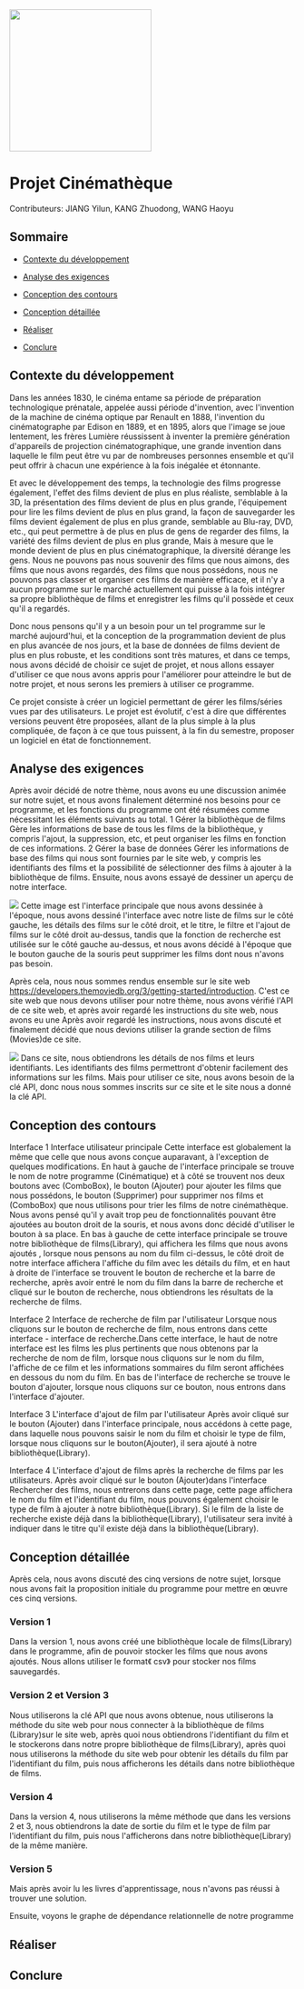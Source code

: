 <img src="https://raw.githubusercontent.com/Marshellson/Cinematheque/012237b44f73f83f6dd1a0b8080fd51150b10f6d/rapport_image/15232.svg" width="250px" />

# Projet Cinémathèque

Contributeurs: JIANG Yilun, KANG Zhuodong, WANG Haoyu

## Sommaire

* [Contexte du développement](#Contexte_du_développement)


* [Analyse des exigences](#Analyse_des_exigences)


* [Conception des contours](#Conception_des_contours)


* [Conception détaillée](#Conception_détaillée)


* [Réaliser](#Réaliser)


* [Conclure](#Conclure)

## Contexte du développement

Dans les années 1830, le cinéma entame sa période de préparation technologique prénatale, appelée aussi période
d'invention, avec l'invention de la machine de cinéma optique par Renault en 1888, l'invention du cinématographe par
Edison en 1889, et en 1895, alors que l'image se joue lentement, les frères Lumière réussissent à inventer la première
génération d'appareils de projection cinématographique, une grande invention dans laquelle le film peut être vu par de
nombreuses personnes ensemble et qu'il peut offrir à chacun une expérience à la fois inégalée et étonnante.

Et avec le développement des temps, la technologie des films progresse également, l'effet des films devient de plus en
plus réaliste, semblable à la 3D, la présentation des films devient de plus en plus grande, l'équipement pour lire les
films devient de plus en plus grand, la façon de sauvegarder les films devient également de plus en plus grande,
semblable au Blu-ray, DVD, etc., qui peut permettre à de plus en plus de gens de regarder des films, la variété des
films devient de plus en plus grande, Mais à mesure que le monde devient de plus en plus cinématographique, la diversité
dérange les gens. Nous ne pouvons pas nous souvenir des films que nous aimons, des films que nous avons regardés, des
films que nous possédons, nous ne pouvons pas classer et organiser ces films de manière efficace, et il n'y a aucun
programme sur le marché actuellement qui puisse à la fois intégrer sa propre bibliothèque de films et enregistrer les
films qu'il possède et ceux qu'il a regardés.

Donc nous pensons qu'il y a un besoin pour un tel programme sur le marché aujourd'hui, et la conception de la
programmation devient de plus en plus avancée de nos jours, et la base de données de films devient de plus en plus
robuste, et les conditions sont très matures, et dans ce temps, nous avons décidé de choisir ce sujet de projet, et nous
allons essayer d'utiliser ce que nous avons appris pour l'améliorer pour atteindre le but de notre projet, et nous
serons les premiers à utiliser ce programme.

Ce projet consiste à créer un logiciel permettant de gérer les films/séries vues par des utilisateurs. Le projet est
évolutif, c'est à dire que différentes versions peuvent être proposées, allant de la plus simple à la plus compliquée,
de façon à ce que tous puissent, à la fin du semestre, proposer un logiciel en état de fonctionnement.

## Analyse des exigences

Après avoir décidé de notre thème, nous avons eu une discussion animée sur notre sujet, et nous avons finalement
déterminé nos besoins pour ce programme, et les fonctions du programme ont été résumées comme nécessitant les éléments
suivants au total. 1 Gérer la bibliothèque de films Gère les informations de base de tous les films de la bibliothèque,
y compris l'ajout, la suppression, etc, et peut organiser les films en fonction de ces informations. 2 Gérer la base de
données Gérer les informations de base des films qui nous sont fournies par le site web, y compris les identifiants des
films et la possibilité de sélectionner des films à ajouter à la bibliothèque de films. Ensuite, nous avons essayé de
dessiner un aperçu de notre interface.



<img src="https://github.com/Marshellson/Cinematheque/blob/main/rapport_image/image0.jpg?raw=true" />
Cette image est l'interface principale que nous avons dessinée à l'époque, nous avons dessiné l'interface avec notre liste de films sur le côté gauche, les détails des films sur le côté droit, et le titre, le filtre et l'ajout de films sur le côté droit au-dessus, tandis que la fonction de recherche est utilisée sur le côté gauche au-dessus, et nous avons décidé à l'époque que le bouton gauche de la souris peut supprimer les films dont nous n'avons pas besoin.






Après cela, nous nous sommes rendus ensemble sur le site
web https://developers.themoviedb.org/3/getting-started/introduction. C'est ce site web que nous devons utiliser pour
notre thème, nous avons vérifié l'API de ce site web, et après avoir regardé les instructions du site web, nous avons eu
une Après avoir regardé les instructions, nous avons discuté et finalement décidé que nous devions utiliser la grande
section de films (Movies)de ce site.



<img src="https://github.com/Marshellson/Cinematheque/blob/main/rapport_image/IMG_0417.jpg?raw=true" />
Dans ce site, nous obtiendrons les détails de nos films et leurs identifiants. Les identifiants des films permettront d'obtenir facilement des informations sur les films. Mais pour utiliser ce site, nous avons besoin de la clé API, donc nous nous sommes inscrits sur ce site et le site nous a donné la clé API.

## Conception des contours

Interface 1 Interface utilisateur principale Cette interface est globalement la même que celle que nous avons conçue
auparavant, à l'exception de quelques modifications. En haut à gauche de l'interface principale se trouve le nom de
notre programme (Cinématique) et à côté se trouvent nos deux boutons avec (ComboBox), le bouton (Ajouter) pour ajouter
les films que nous possédons, le bouton (Supprimer) pour supprimer nos films et (ComboBox) que nous utilisons pour trier
les films de notre cinémathèque. Nous avons pensé qu'il y avait trop peu de fonctionnalités pouvant être ajoutées au
bouton droit de la souris, et nous avons donc décidé d'utiliser le bouton à sa place. En bas à gauche de cette interface
principale se trouve notre bibliothèque de films(Library), qui affichera les films que nous avons ajoutés , lorsque nous
pensons au nom du film ci-dessus, le côté droit de notre interface affichera l'affiche du film avec les détails du film,
et en haut à droite de l'interface se trouvent le bouton de recherche et la barre de recherche, après avoir entré le nom
du film dans la barre de recherche et cliqué sur le bouton de recherche, nous obtiendrons les résultats de la recherche
de films.

Interface 2 Interface de recherche de film par l'utilisateur Lorsque nous cliquons sur le bouton de recherche de film,
nous entrons dans cette interface - interface de recherche.Dans cette interface, le haut de notre interface est les
films les plus pertinents que nous obtenons par la recherche de nom de film, lorsque nous cliquons sur le nom du film,
l'affiche de ce film et les informations sommaires du film seront affichées en dessous du nom du film. En bas de
l'interface de recherche se trouve le bouton d'ajouter, lorsque nous cliquons sur ce bouton, nous entrons dans
l'interface d'ajouter.

Interface 3 L'interface d'ajout de film par l'utilisateur Après avoir cliqué sur le bouton (Ajouter) dans l'interface
principale, nous accédons à cette page, dans laquelle nous pouvons saisir le nom du film et choisir le type de film,
lorsque nous cliquons sur le bouton(Ajouter), il sera ajouté à notre bibliothèque(Library).

Interface 4 L'interface d'ajout de films après la recherche de films par les utilisateurs. Après avoir cliqué sur le
bouton (Ajouter)dans l'interface Rechercher des films, nous entrerons dans cette page, cette page affichera le nom du
film et l'identifiant du film, nous pouvons également choisir le type de film à ajouter à notre bibliothèque(Library).
Si le film de la liste de recherche existe déjà dans la bibliothèque(Library), l'utilisateur sera invité à indiquer dans
le titre qu'il existe déjà dans la bibliothèque(Library).

## Conception détaillée

Après cela, nous avons discuté des cinq versions de notre sujet, lorsque nous avons fait la proposition initiale du
programme pour mettre en œuvre ces cinq versions.

### Version 1

Dans la version 1, nous avons créé une bibliothèque locale de films(Library) dans le programme, afin de pouvoir stocker
les films que nous avons ajoutés. Nous allons utiliser le format《 csv》 pour stocker nos films sauvegardés.

### Version 2 et Version 3

Nous utiliserons la clé API que nous avons obtenue, nous utiliserons la méthode du site web pour nous connecter à la
bibliothèque de films (Library)sur le site web, après quoi nous obtiendrons l'identifiant du film et le stockerons dans
notre propre bibliothèque de films(Library), après quoi nous utiliserons la méthode du site web pour obtenir les détails
du film par l'identifiant du film, puis nous afficherons les détails dans notre bibliothèque de films.

### Version 4

Dans la version 4, nous utiliserons la même méthode que dans les versions 2 et 3, nous obtiendrons la date de sortie du
film et le type de film par l'identifiant du film, puis nous l'afficherons dans notre bibliothèque(Library) de la même
manière.

### Version 5

Mais après avoir lu les livres d'apprentissage, nous n'avons pas réussi à trouver une solution.

Ensuite, voyons le graphe de dépendance relationnelle de notre programme

## Réaliser

## Conclure

